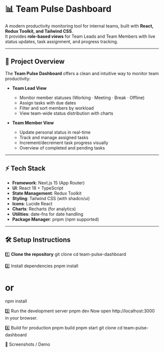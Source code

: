 # 📊 Team Pulse Dashboard

A modern productivity monitoring tool for internal teams, built with **React, Redux Toolkit, and Tailwind CSS**.  
It provides **role-based views** for Team Leads and Team Members with live status updates, task assignment, and progress tracking.

---

## 🚀 Project Overview

The **Team Pulse Dashboard** offers a clean and intuitive way to monitor team productivity:

- **Team Lead View**
  - Monitor member statuses (Working · Meeting · Break · Offline)
  - Assign tasks with due dates
  - Filter and sort members by workload
  - View team-wide status distribution with charts

- **Team Member View**
  - Update personal status in real-time
  - Track and manage assigned tasks
  - Increment/decrement task progress visually
  - Overview of completed and pending tasks

---

## ⚡ Tech Stack

- **Framework**: Next.js 15 (App Router)  
- **UI**: React 18 + TypeScript  
- **State Management**: Redux Toolkit  
- **Styling**: Tailwind CSS (with shadcn/ui)  
- **Icons**: Lucide React  
- **Charts**: Recharts (for analytics)  
- **Utilities**: date-fns for date handling  
- **Package Manager**: pnpm (npm supported)  

---

## 🛠 Setup Instructions

1️⃣ **Clone the repository**
git clone <repository-url>
cd team-pulse-dashboard


2️⃣ Install dependencies
pnpm install
# or
npm install


3️⃣ Run the development server
pnpm dev
Now open http://localhost:3000 in your browser.


4️⃣ Build for production
pnpm build
pnpm start
git clone <repository-url>
cd team-pulse-dashboard


📸 Screenshots / Demo

